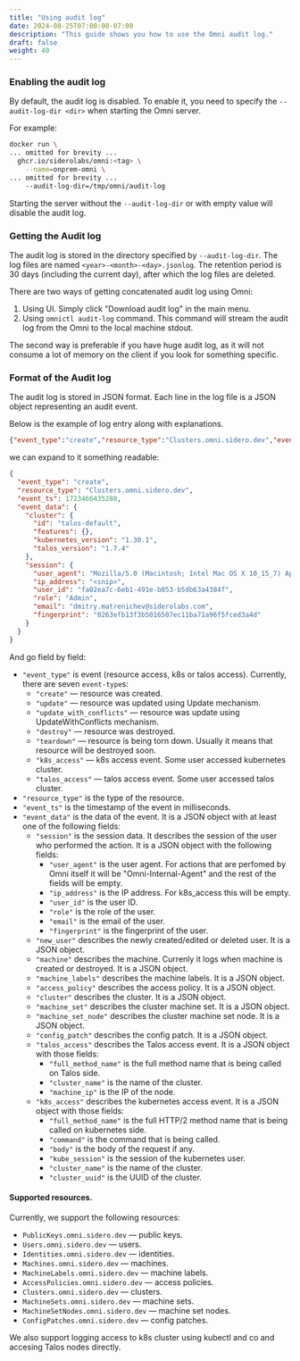 ```yaml
---
title: "Using audit log"
date: 2024-08-25T07:00:00-07:00
description: "This guide shows you how to use the Omni audit log."
draft: false
weight: 40
---
```


### Enabling the audit log

By default, the audit log is disabled. To enable it, you need to specify the `--audit-log-dir <dir>` when starting the Omni server.

For example:
```bash
docker run \
... omitted for brevity ...
  ghcr.io/siderolabs/omni:<tag> \
    --name=onprem-omni \
... omitted for brevity ...
    --audit-log-dir=/tmp/omni/audit-log
```

Starting the server without the `--audit-log-dir` or with empty value will disable the audit log.


### Getting the Audit log

The audit log is stored in the directory specified by `--audit-log-dir`. The log files are named `<year>-<month>-<day>.jsonlog`.
The retention period is 30 days (including the current day), after which the log files are deleted.

There are two ways of getting concatenated audit log using Omni:
1. Using UI. Simply click "Download audit log" in the main menu.
2. Using `omnictl audit-log` command. This command will stream the audit log from the Omni to the local machine stdout.

The second way is preferable if you have huge audit log, as it will not consume a lot of memory on the client if
you look for something specific.

### Format of the Audit log

The audit log is stored in JSON format. Each line in the log file is a JSON object representing an audit event.

Below is the example of log entry along with explanations.

```json
{"event_type":"create","resource_type":"Clusters.omni.sidero.dev","event_ts":1723466435280,"event_data":{"cluster":{"id":"talos-default","features":{},"kubernetes_version":"1.30.1","talos_version":"1.7.4"},"session":{"user_agent":"Mozilla/5.0 (Macintosh; Intel Mac OS X 10_15_7) AppleWebKit/537.36 (KHTML, like Gecko) Chrome/127.0.0.0 Safari/537.36","ip_address":"<snip>","user_id":"fa02ea7c-6eb1-491e-b053-b5db63a4384f","role":"Admin","email":"dmitry.matrenichev@siderolabs.com","fingerprint":"0263efb13f3b5016507ec11ba71a96f5fced3a4d"}}}
```

we can expand to it something readable:

```json
{
  "event_type": "create",
  "resource_type": "Clusters.omni.sidero.dev",
  "event_ts": 1723466435280,
  "event_data": {
    "cluster": {
      "id": "talos-default",
      "features": {},
      "kubernetes_version": "1.30.1",
      "talos_version": "1.7.4"
    },
    "session": {
      "user_agent": "Mozilla/5.0 (Macintosh; Intel Mac OS X 10_15_7) AppleWebKit/537.36 (KHTML, like Gecko) Chrome/127.0.0.0 Safari/537.36",
      "ip_address": "<snip>",
      "user_id": "fa02ea7c-6eb1-491e-b053-b5db63a4384f",
      "role": "Admin",
      "email": "dmitry.matrenichev@siderolabs.com",
      "fingerprint": "0263efb13f3b5016507ec11ba71a96f5fced3a4d"
    }
  }
}
```

And go field by field:

* `"event_type"` is event (resource access, k8s or talos access). Currently, there are seven `event-type`s:
  * `"create"` — resource was created.
  * `"update"` — resource was updated using Update mechanism.
  * `"update_with_conflicts"` — resource was update using UpdateWithConflicts mechanism.
  * `"destroy"` — resource was destroyed.
  * `"teardown"` — resource is being torn down. Usually it means that resource will be destroyed soon.
  * `"k8s_access"` — k8s access event. Some user accessed kubernetes cluster.
  * `"talos_access"` — talos access event. Some user accessed talos cluster.
* `"resource_type"` is the type of the resource.
* `"event_ts"` is the timestamp of the event in milliseconds.
* `"event_data"` is the data of the event. It is a JSON object with at least one of the following fields:
  * `"session"` is the session data. It describes the session of the user who performed the action. It is a JSON object with the following fields:
    * `"user_agent"` is the user agent. For actions that are perfomed by Omni itself it will be "Omni-Internal-Agent" and the rest of the fields will be empty.
    * `"ip_address"` is the IP address. For k8s_access this will be empty.
    * `"user_id"` is the user ID.
    * `"role"` is the role of the user.
    * `"email"` is the email of the user.
    * `"fingerprint"` is the fingerprint of the user.
  * `"new_user"` describes the newly created/edited or deleted user. It is a JSON object.
  * `"machine"` describes the machine. Currenly it logs when machine is created or destroyed. It is a JSON object.
  * `"machine_labels"` describes the machine labels. It is a JSON object.
  * `"access_policy"` describes the access policy. It is a JSON object.
  * `"cluster"` describes the cluster. It is a JSON object.
  * `"machine_set"` describes the cluster machine set. It is a JSON object.
  * `"machine_set_node"` describes the cluster machine set node. It is a JSON object.
  * `"config_patch"` describes the config patch. It is a JSON object.
  * `"talos_access"` describes the Talos access event. It is a JSON object with those fields:
    * `"full_method_name"` is the full method name that is being called on Talos side.
    * `"cluster_name"` is the name of the cluster.
    * `"machine_ip"` is the IP of the node.
  * `"k8s_access"` describes the kubernetes access event. It is a JSON object with those fields:
    * `"full_method_name"` is the full HTTP/2 method name that is being called on kubernetes side.
    * `"command"` is the command that is being called.
    * `"body"` is the body of the request if any.
    * `"kube_session"` is the session of the kubernetes user.
    * `"cluster_name"` is the name of the cluster.
    * `"cluster_uuid"` is the UUID of the cluster.

#### Supported resources.

Currently, we support the following resources:
* `PublicKeys.omni.sidero.dev` — public keys.
* `Users.omni.sidero.dev` — users.
* `Identities.omni.sidero.dev` — identities.
* `Machines.omni.sidero.dev` — machines.
* `MachineLabels.omni.sidero.dev` — machine labels.
* `AccessPolicies.omni.sidero.dev` — access policies.
* `Clusters.omni.sidero.dev` — clusters.
* `MachineSets.omni.sidero.dev` — machine sets.
* `MachineSetNodes.omni.sidero.dev` — machine set nodes.
* `ConfigPatches.omni.sidero.dev` — config patches.

We also support logging access to k8s cluster using kubectl and co and accesing Talos nodes directly.
